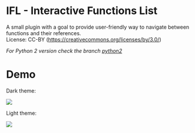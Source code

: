 # IFL - Interactive Functions List

A small plugin with a goal to provide user-friendly way to navigate between functions and their references.<br/>
License: CC-BY (https://creativecommons.org/licenses/by/3.0/)

*For Python 2 version check the branch [python2](https://github.com/hasherezade/ida_ifl/tree/python2)*

Demo
==

Dark theme:

![](https://github.com/hasherezade/ida_ifl/blob/master/img/ida_ifl_dark.png)

Light theme:

![](https://github.com/hasherezade/ida_ifl/blob/master/img/ida_ifl_default.png)
